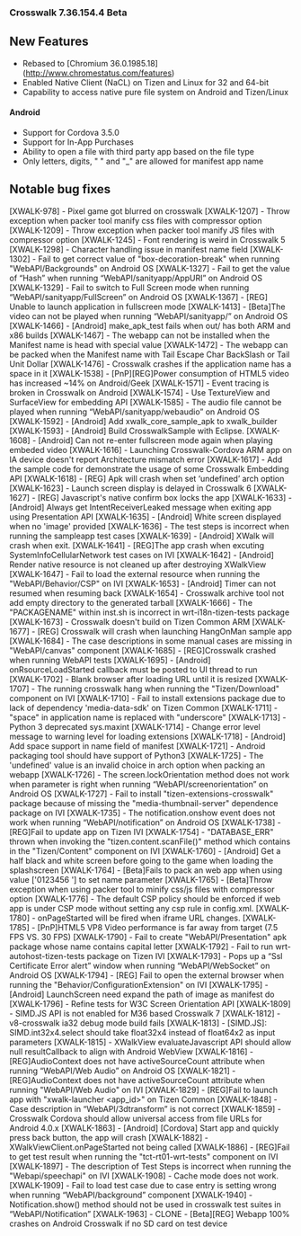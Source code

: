 ### Crosswalk 7.36.154.4 Beta

## New Features

* Rebased to [Chromium 36.0.1985.18] (http://www.chromestatus.com/features)
* Enabled Native Client (NaCL) on Tizen and Linux for 32 and 64-bit
* Capability to access native pure file system on Android and Tizen/Linux

#### Android

* Support for Cordova 3.5.0
* Support for In-App Purchases 
* Ability to open a file with third party app based on the file type
* Only letters, digits, " " and "_" are allowed for manifest app name

## Notable bug fixes

[XWALK-978] - Pixel game got blurred on crosswalk
[XWALK-1207] - Throw exception when packer tool manify css files with compressor option
[XWALK-1209] - Throw exception when packer tool manify JS files with compressor option
[XWALK-1245] - Font rendering is weird in Crosswalk 5
[XWALK-1298] - Character handling issue in manifest name field
[XWALK-1302] - Fail to get correct value of "box-decoration-break" when running "WebAPI/Backgrounds" on Android OS
[XWALK-1327] - Fail to get the value of “Hash” when running “WebAPI/sanityapp/AppURI” on Android OS
[XWALK-1329] - Fail to switch to Full Screen mode when running “WebAPI/sanityapp/FullScreen” on Android OS
[XWALK-1367] - [REG] Unable to launch application in fullscreen mode
[XWALK-1413] - [Beta]The video can not be played when running “WebAPI/sanityapp/” on Android OS
[XWALK-1466] - [Android] make_apk_test fails when out/ has both ARM and x86 builds
[XWALK-1467] - The webapp can not be installed when the Manifest name is head with special value
[XWALK-1472] - The webapp can be packed when the Manifest name with Tail Escape Char BackSlash or Tail Unit Dollar
[XWALK-1476] - Crosswalk crashes if the application name has a space in it
[XWALK-1538] - [PnP][REG]Power consumption of HTML5 video has increased ~14% on Android/Geek
[XWALK-1571] - Event tracing is broken in Crosswalk on Android
[XWALK-1574] - Use TextureView and SurfaceView for embedding API
[XWALK-1585] - The audio file cannot be played when running “WebAPI/sanityapp/webaudio” on Android OS
[XWALK-1592] - [Android] Add xwalk_core_sample_apk to xwalk_builder
[XWALK-1593] - [Android] Build CrosswalkSample with Eclipse.
[XWALK-1608] - [Android] Can not re-enter fullscreen mode again when playing embeded video
[XWALK-1616] - Launching Crosswalk-Cordova ARM app on IA device doesn't report Architecture mismatch error
[XWALK-1617] - Add the sample code for demonstrate the usage of some Crosswalk Embedding API
[XWALK-1618] - [REG] Apk will crash when set ‘undefined’ arch option
[XWALK-1623] - Launch screen display is delayed in Crosswalk 6
[XWALK-1627] - [REG] Javascript's native confirm box locks the app
[XWALK-1633] - [Android] Always get IntentReceiverLeaked message when exiting app using Presentation API
[XWALK-1635] - [Android] White screen displayed when no 'image' provided
[XWALK-1636] - The test steps is incorrect when running the sampleapp test cases
[XWALK-1639] - [Android] XWalk will crash when exit.
[XWALK-1641] - [REG]The app crash when excuting SystemInfoCellularNetwork test cases on IVI
[XWALK-1642] - [Android] Render native resource is not cleaned up after destroying XWalkView
[XWALK-1647] - Fail to load the external resource when running the "WebAPI/Behavior/CSP" on IVI
[XWALK-1653] - [Android] Timer can not resumed when resuming back
[XWALK-1654] - Crosswalk archive tool not add empty directory to the generated tarball
[XWALK-1666] - The "PACKAGENAME" within inst.sh is incorrect in wrt-i18n-tizen-tests package
[XWALK-1673] - Crosswalk doesn't build on Tizen Common ARM
[XWALK-1677] - [REG] Crosswalk will crash when launching HangOnMan sample app
[XWALK-1684] - The case descriptions in some manual cases are missing in "WebAPI/canvas" component
[XWALK-1685] - [REG]Crosswalk crashed when running WebAPI tests
[XWALK-1695] - [Android] onRsourceLoadStarted callback must be posted to UI thread to run
[XWALK-1702] - Blank browser after loading URL until it is resized
[XWALK-1707] - The running crosswalk hang when running the "Tizen/Download" component on IVI
[XWALK-1710] - Fail to install extensions package due to lack of dependency 'media-data-sdk' on Tizen Common
[XWALK-1711] - "space" in application name is replaced with "underscore"
[XWALK-1713] - Python 3 deprecated sys.maxint
[XWALK-1714] - Change error level message to warning level for loading extensions
[XWALK-1718] - [Android] Add space support in name field of manifest
[XWALK-1721] - Android packaging tool should have support of Python3
[XWALK-1725] - The 'undefined' value is an invalid choice in arch option when packing an webapp
[XWALK-1726] - The screen.lockOrientation method does not work when parameter is right when running “WebAPI/screenorientation” on Android OS
[XWALK-1727] - Fail to install "tizen-extensions-crosswalk" package because of missing the "media-thumbnail-server" dependence package on IVI
[XWALK-1735] - The notification.onshow event does not work when running “WebAPI/notification” on Android OS
[XWALK-1738] - [REG]Fail to update app on Tizen IVI
[XWALK-1754] - "DATABASE_ERR" thrown when invoking the "tizen.content.scanFile()" method which contains in the "Tizen/Content" component on IVI
[XWALK-1760] - [Android] Get a half black and white screen before going to the game when loading the splashscreen
[XWALK-1764] - [Beta]Fails to pack an web app when using value ['0123456 '] to set name parameter
[XWALK-1765] - [Beta]Throw exception when using packer tool to minify css/js files with compressor option
[XWALK-1776] - The default CSP policy should be enforced if web app is under CSP mode without setting any csp rule in config.xml.
[XWALK-1780] - onPageStarted will be fired when iframe URL changes.
[XWALK-1785] - [PnP]HTML5 VP8 Video performance is far away from target (7.5 FPS VS. 30 FPS)
[XWALK-1790] - Fail to create "WebAPI/Presentation" apk package whose name contains capital letter
[XWALK-1792] - Fail to run wrt-autohost-tizen-tests package on Tizen IVI
[XWALK-1793] - Pops up a “Ssl Certificate Error alert” window when running “WebAPI/WebSocket” on Android OS
[XWALK-1794] - [REG] Fail to open the external browser when running the "Behavior/ConfigurationExtension" on IVI
[XWALK-1795] - [Android] LaunchScreen need expand the path of image as manifest do
[XWALK-1796] - Refine tests for W3C Screen Orientation API
[XWALK-1809] - SIMD.JS API is not enabled for M36 based Crosswalk 7
[XWALK-1812] - v8-crosswalk ia32 debug mode build fails
[XWALK-1813] - [SIMD.JS]: SIMD.int32x4.select should take float32x4 instead of float64x2 as input parameters
[XWALK-1815] - XWalkView evaluateJavascript API should allow null resultCallback to align with Android WebView
[XWALK-1816] - [REG]AudioContext does not have activeSourceCount attribute when running “WebAPI/Web Audio” on Android OS
[XWALK-1821] - [REG]AudioContext does not have activeSourceCount attribute when running "WebAPI/Web Audio" on IVI
[XWALK-1829] - [REG]Fail to launch app with "xwalk-launcher <app_id>" on Tizen Common
[XWALK-1848] - Case description in “WebAPI/3dtransform” is not correct
[XWALK-1859] - Crosswalk Cordova should allow universal access from file URLs for Android 4.0.x
[XWALK-1863] - [Android] [Cordova] Start app and quickly press back button, the app will crash
[XWALK-1882] - XWalkViewClient.onPageStarted not being called
[XWALK-1886] - [REG]Fail to get test result when running the "tct-rt01-wrt-tests" component on IVI
[XWALK-1897] - The description of Test Steps is incorrect when running the "Webapi/speechapi" on IVI
[XWALK-1908] - Cache mode does not work.
[XWALK-1909] - Fail to load test case due to case entry is setting wrong when running “WebAPI/background” component
[XWALK-1940] - Notification.show() method should not be used in crosswalk test suites in “WebAPI/Notification”
[XWALK-1963] - CLONE - [Beta][REG] Webapp 100% crashes on Android Crosswalk if no SD card on test device